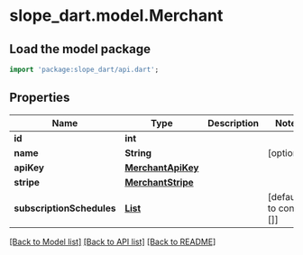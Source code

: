 # slope_dart.model.Merchant

## Load the model package
```dart
import 'package:slope_dart/api.dart';
```

## Properties
Name | Type | Description | Notes
------------ | ------------- | ------------- | -------------
**id** | **int** |  | 
**name** | **String** |  | [optional] 
**apiKey** | [**MerchantApiKey**](MerchantApiKey.md) |  | 
**stripe** | [**MerchantStripe**](MerchantStripe.md) |  | 
**subscriptionSchedules** | [**List<MerchantSubscriptionSchedules>**](MerchantSubscriptionSchedules.md) |  | [default to const []]

[[Back to Model list]](../README.md#documentation-for-models) [[Back to API list]](../README.md#documentation-for-api-endpoints) [[Back to README]](../README.md)


